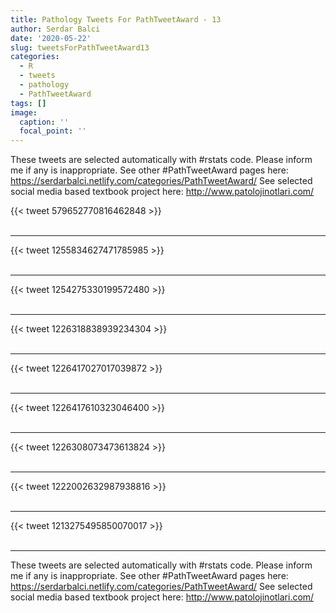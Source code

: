 ```yaml
---
title: Pathology Tweets For PathTweetAward - 13
author: Serdar Balci
date: '2020-05-22'
slug: tweetsForPathTweetAward13
categories:
  - R
  - tweets
  - pathology
  - PathTweetAward
tags: []
image:
  caption: ''
  focal_point: ''
---
```



These tweets are selected automatically with #rstats code. Please inform me if any is inappropriate.
See other #PathTweetAward pages here: https://serdarbalci.netlify.com/categories/PathTweetAward/ 
See selected social media based textbook project here: http://www.patolojinotlari.com/

{{< tweet 579652770816462848 >}}
<br>
<br>
<hr>
{{< tweet 1255834627471785985 >}}
<br>
<br>
<hr>
{{< tweet 1254275330199572480 >}}
<br>
<br>
<hr>
{{< tweet 1226318838939234304 >}}
<br>
<br>
<hr>
{{< tweet 1226417027017039872 >}}
<br>
<br>
<hr>
{{< tweet 1226417610323046400 >}}
<br>
<br>
<hr>
{{< tweet 1226308073473613824 >}}
<br>
<br>
<hr>
{{< tweet 1222002632987938816 >}}
<br>
<br>
<hr>
{{< tweet 1213275495850070017 >}}
<br>
<br>
<hr>


These tweets are selected automatically with #rstats code. Please inform me if any is inappropriate.
See other #PathTweetAward pages here: https://serdarbalci.netlify.com/categories/PathTweetAward/ 
See selected social media based textbook project here: http://www.patolojinotlari.com/
